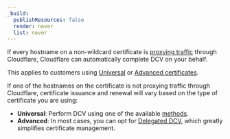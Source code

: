 ```yaml
---
_build:
  publishResources: false
  render: never
  list: never
---
```


If every hostname on a non-wildcard certificate is [proxying traffic](/dns/manage-dns-records/reference/proxied-dns-records/) through Cloudflare, Cloudflare can automatically complete DCV on your behalf.

This applies to customers using [Universal](/ssl/edge-certificates/universal-ssl/) or [Advanced certificates](/ssl/edge-certificates/advanced-certificate-manager/).

If one of the hostnames on the certificate is not proxying traffic through Cloudflare, certificate issuance and renewal will vary based on the type of certificate you are using:

- **Universal**: Perform DCV using one of the available [methods](/ssl/edge-certificates/changing-dcv-method/methods/).
- **Advanced**: In most cases, you can opt for [Delegated DCV](/ssl/edge-certificates/changing-dcv-method/methods/delegated-dcv/), which greatly simplifies certificate management.